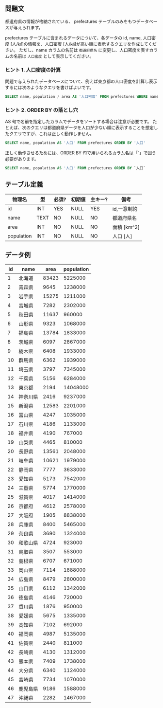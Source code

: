 ## 問題文

都道府県の情報が格納されている、 prefectures テーブルのみをもつデータベースが与えられます。

prefectures テーブルに含まれるデータについて、各データの id, name, 人口密度 [人/㎢]の情報を、人口密度 [人/㎢]が高い順に表示するクエリを作成してください。 ただし、name カラムの名前は `都道府県名` に変更し、人口密度を表すカラムの名前は `人口密度` として表示してください。

### ヒント 1. 人口密度の計算

問題で与えられたデータベースについて、例えば東京都の人口密度を計算し表示するには次のようなクエリを書けばよいです。

```sql
SELECT name, population / area AS '人口密度' FROM prefectures WHERE name = '東京都';
```

### ヒント 2. ORDER BY の落とし穴

AS 句で名前を指定したカラムでデータをソートする場合は注意が必要です。 たとえば、次のクエリは都道府県データを人口が少ない順に表示することを想定したクエリですが、これは正しく動作しません。

```sql
SELECT name, population AS '人口' FROM prefectures ORDER BY '人口'
```

正しく動作させるためには、ORDER BY 句で用いられるカラム名は「\`」で囲う必要があります。

```sql
SELECT name, population AS '人口' FROM prefectures ORDER BY `人口`
```

## テーブル定義

| 物理名     | 型   | 必須? | 初期値 | 主キー? | 備考        |
| ---------- | ---- | ----- | ------ | ------- | ----------- |
| id         | INT  | YES   | NULL   | YES     | id,一意制約 |
| name       | TEXT | NO    | NULL   | NO      | 都道府県名  |
| area       | INT  | NO    | NULL   | NO      | 面積 [km^2] |
| population | INT  | NO    | NULL   | NO      | 人口 [人]   |

## データ例

| id  | name     | area  | population |
| --- | -------- | ----- | ---------- |
| 1   | 北海道   | 83423 | 5225000    |
| 2   | 青森県   | 9645  | 1238000    |
| 3   | 岩手県   | 15275 | 1211000    |
| 4   | 宮城県   | 7282  | 2302000    |
| 5   | 秋田県   | 11637 | 960000     |
| 6   | 山形県   | 9323  | 1068000    |
| 7   | 福島県   | 13784 | 1833000    |
| 8   | 茨城県   | 6097  | 2867000    |
| 9   | 栃木県   | 6408  | 1933000    |
| 10  | 群馬県   | 6362  | 1939000    |
| 11  | 埼玉県   | 3797  | 7345000    |
| 12  | 千葉県   | 5156  | 6284000    |
| 13  | 東京都   | 2194  | 14048000   |
| 14  | 神奈川県 | 2416  | 9237000    |
| 15  | 新潟県   | 12583 | 2201000    |
| 16  | 富山県   | 4247  | 1035000    |
| 17  | 石川県   | 4186  | 1133000    |
| 18  | 福井県   | 4190  | 767000     |
| 19  | 山梨県   | 4465  | 810000     |
| 20  | 長野県   | 13561 | 2048000    |
| 21  | 岐阜県   | 10621 | 1979000    |
| 22  | 静岡県   | 7777  | 3633000    |
| 23  | 愛知県   | 5173  | 7542000    |
| 24  | 三重県   | 5774  | 1770000    |
| 25  | 滋賀県   | 4017  | 1414000    |
| 26  | 京都府   | 4612  | 2578000    |
| 27  | 大阪府   | 1905  | 8838000    |
| 28  | 兵庫県   | 8400  | 5465000    |
| 29  | 奈良県   | 3690  | 1324000    |
| 30  | 和歌山県 | 4724  | 923000     |
| 31  | 鳥取県   | 3507  | 553000     |
| 32  | 島根県   | 6707  | 671000     |
| 33  | 岡山県   | 7114  | 1888000    |
| 34  | 広島県   | 8479  | 2800000    |
| 35  | 山口県   | 6112  | 1342000    |
| 36  | 徳島県   | 4146  | 720000     |
| 37  | 香川県   | 1876  | 950000     |
| 38  | 愛媛県   | 5675  | 1335000    |
| 39  | 高知県   | 7102  | 692000     |
| 40  | 福岡県   | 4987  | 5135000    |
| 41  | 佐賀県   | 2440  | 811000     |
| 42  | 長崎県   | 4130  | 1312000    |
| 43  | 熊本県   | 7409  | 1738000    |
| 44  | 大分県   | 6340  | 1124000    |
| 45  | 宮崎県   | 7734  | 1070000    |
| 46  | 鹿児島県 | 9186  | 1588000    |
| 47  | 沖縄県   | 2282  | 1467000    |
